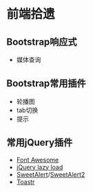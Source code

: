 
# 前端拾遗


## Bootstrap响应式
  - 媒体查询


## Bootstrap常用插件

  - 轮播图
  - tab切换
  - 提示

## 常用jQuery插件

  - [Font Awesome](http://fontawesome.io/)
  - [jQuery lazy load](https://github.com/tuupola/jquery_lazyload)
  - [SweetAlert](https://github.com/t4t5/sweetalert)/[SweetAlert2](https://github.com/limonte/sweetalert2)
  - [Toastr](http://codeseven.github.io/toastr/)

